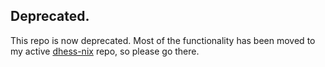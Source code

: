 ## Deprecated.

This repo is now deprecated. Most of the functionality has been moved
to my active [dhess-nix](https://github.com/dhess/dhess-nix) repo, so
please go there.
